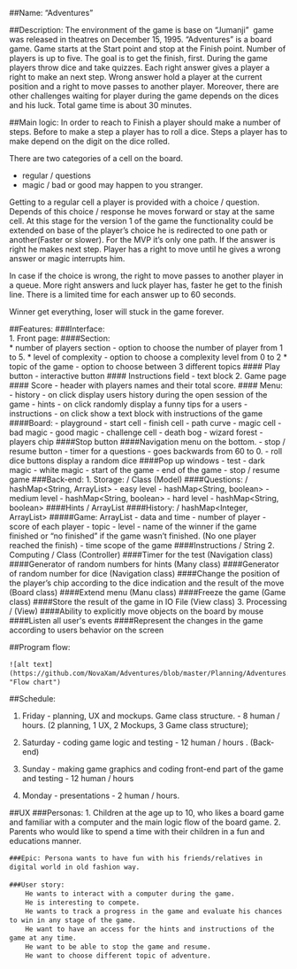 ##Name: “Adventures”

##Description:
The environment of the game is base on “Jumanji”  game was released in theatres on December 15, 1995.
“Adventures” is a board game. 
Game starts at the Start point and stop at the Finish point.
Number of players is up to five.
The goal is to get the finish, first. 
During the game players throw dice and take quizzes.
Each right answer gives a player a right to make an next step.
Wrong answer hold a player at the current position and a right to move passes to another player.
Moreover, there are other challenges waiting for player during the game depends on the dices and his luck.
Total game time is about 30 minutes.

##Main logic:
In order to reach to Finish a player should make a number of steps.
Before to make a step a player has to roll a dice. Steps a player has to make depend on the digit on the dice rolled. 

There are two categories of a cell on the board.
- regular / questions
- magic / bad or good may happen to you stranger.

Getting to a regular cell a player is provided with a choice / question. Depends of this choice / response he moves forward or stay at the same cell.
At this stage for the version 1 of the game the functionality could be extended on base of the player’s choice he is redirected to one path or another(Faster or slower).
For the MVP it’s only one path.
If the answer is right he makes next step. Player has a right to move until he gives a wrong answer or magic interrupts him.

In case if the choice is wrong, the right to move passes to another player in a queue.
More right answers and luck player has, faster he get to the finish line.
There is a limited time for each answer up to 60 seconds.

Winner get everything, loser will stuck in the game forever.

##Features:
    ###Interface:  
        1. Front page: 
             ####Section:          
                * number of players section - option to choose the number of player from 1 to 5.
                * level of complexity - option to choose a complexity level from 0 to 2
                * topic of the game - option to choose between 3 different topics 
            #### Play button - interactive button
            #### Instructions field - text block
        2. Game page
            #### Score - header with players names and their total score. 
            #### Menu: 
                - history - on click display users history during the open session of the game
                - hints - on click randomly display a funny tips for a users
                - instructions - on click show a text block with instructions of the game
            ####Board:
                - playground
                    - start cell
                    - finish cell
                    - path curve
                    - magic cell
                        - bad magic
                        - good magic
                    - challenge cell
                    - death bog
                    - wizard forest
                - players chip
            ####Stop button
            ####Navigation menu on the bottom.
                - stop / resume button
                - timer for a questions - goes backwards from 60 to 0.
                - roll dice buttons display a random dice 
            ####Pop up windows
                - test
                - dark magic
                - white magic
                - start of the game
                - end of the game 
                - stop  / resume game 
    ###Back-end:
        1. Storage: / Class (Model)
            ####Questions:  / hashMap<String, ArrayList<String>>
                - easy level - hashMap<String, boolean>
                - medium level - hashMap<String, boolean>
                - hard level - hashMap<String, boolean>
            ####Hints  /  ArrayList<String>
            ####History: / hashMap<Integer, ArrayList<String>>
                #####Game: ArrayList<String> 
                    - data and time
                    - number of player
                    - score of each player
                    - topic
                    - level
                    - name of the winner if the game finished or “no finished” if the game wasn’t finished. (No one player reached the finish)
                    - time scope of the game
            ####Instructions  / String
        2. Computing / Class (Controller)
            ####Timer for the test (Navigation class)
            ####Generator of random numbers for hints (Many class)
            ####Generator of random number for dice (Navigation class)
            ####Change the position of the player’s chip according to the dice indication and the result of the move (Board class)
            ####Extend menu (Manu class)
            ####Freeze the game (Game class)
            ####Store the result of the game in IO File (View class)
        3. Processing / (View)
            ####Ability to explicitly move objects on the board by mouse
            ####Listen all user's events
            ####Represent the changes in the game according to users behavior on the screen 
    
##Program flow:
        
    ![alt text](https://github.com/NovaXam/Adventures/blob/master/Planning/Adventures.png "Flow chart")

##Schedule: 
1. Friday - planning, UX and mockups. Game class structure. - 8 human / hours. (2 planning, 1 UX, 2 Mockups, 3 Game class structure);

2. Saturday - coding game logic and testing - 12 human / hours . (Back-end)

3. Sunday - making game graphics and coding front-end part of the game and testing - 12 human / hours

4. Monday - presentations - 2 human / hours.

##UX
    ###Personas: 
        1. Children at the age up to 10, who likes a board game and familiar with a computer and the main logic flow of the board game.
        2. Parents who would like to spend a time with their children in a fun and educations manner. 

    ###Epic: Persona wants to have fun with his friends/relatives in digital world in old fashion way. 
    
    ###User story:
        He wants to interact with a computer during the game. 
        He is interesting to compete.
        He wants to track a progress in the game and evaluate his chances to win in any stage of the game.
        He want to have an access for the hints and instructions of the game at any time.
        He want to be able to stop the game and resume.
        He want to choose different topic of adventure.

